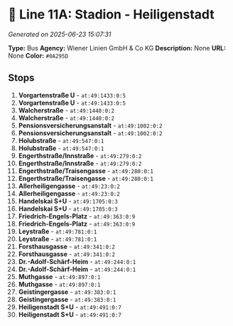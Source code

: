 # 🚌 Line 11A: Stadion - Heiligenstadt

*Generated on 2025-06-23 15:07:31*

**Type:** Bus
**Agency:** Wiener Linien GmbH & Co KG
**Description:** None
**URL:** None
**Color:** `#0A295D`

## Stops

1. **Vorgartenstraße U** - `at:49:1433:0:5`
2. **Vorgartenstraße U** - `at:49:1433:0:5`
3. **Walcherstraße** - `at:49:1440:0:2`
4. **Walcherstraße** - `at:49:1440:0:2`
5. **Pensionsversicherungsanstalt** - `at:49:1002:0:2`
6. **Pensionsversicherungsanstalt** - `at:49:1002:0:2`
7. **Holubstraße** - `at:49:547:0:1`
8. **Holubstraße** - `at:49:547:0:1`
9. **Engerthstraße/Innstraße** - `at:49:279:0:2`
10. **Engerthstraße/Innstraße** - `at:49:279:0:2`
11. **Engerthstraße/Traisengasse** - `at:49:280:0:1`
12. **Engerthstraße/Traisengasse** - `at:49:280:0:1`
13. **Allerheiligengasse** - `at:49:23:0:2`
14. **Allerheiligengasse** - `at:49:23:0:2`
15. **Handelskai S+U** - `at:49:1705:0:3`
16. **Handelskai S+U** - `at:49:1705:0:3`
17. **Friedrich-Engels-Platz** - `at:49:363:0:9`
18. **Friedrich-Engels-Platz** - `at:49:363:0:9`
19. **Leystraße** - `at:49:781:0:1`
20. **Leystraße** - `at:49:781:0:1`
21. **Forsthausgasse** - `at:49:341:0:2`
22. **Forsthausgasse** - `at:49:341:0:2`
23. **Dr.-Adolf-Schärf-Heim** - `at:49:244:0:1`
24. **Dr.-Adolf-Schärf-Heim** - `at:49:244:0:1`
25. **Muthgasse** - `at:49:897:0:1`
26. **Muthgasse** - `at:49:897:0:1`
27. **Geistingergasse** - `at:49:383:0:1`
28. **Geistingergasse** - `at:49:383:0:1`
29. **Heiligenstadt S+U** - `at:49:491:0:7`
30. **Heiligenstadt S+U** - `at:49:491:0:7`